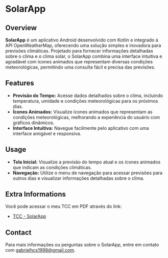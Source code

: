 # SolarApp

## Overview

**SolarApp** é um aplicativo Android desenvolvido com Kotlin e integrado à API OpenWeatherMap, oferecendo uma solução simples e inovadora para previsões climáticas. Projetado para fornecer informações detalhadas sobre o clima e o clima solar, o SolarApp combina uma interface intuitiva e agradável com ícones animados que representam diversas condições meteorológicas, permitindo uma consulta fácil e precisa das previsões.

## Features

- **Previsão do Tempo:** Acesse dados detalhados sobre o clima, incluindo temperatura, umidade e condições meteorológicas para os próximos dias.
- **Ícones Animados:** Visualize ícones animados que representam as condições meteorológicas, melhorando a experiência do usuário com gráficos dinâmicos.
- **Interface Intuitiva:** Navegue facilmente pelo aplicativo com uma interface amigável e responsiva.

## Usage

- **Tela Inicial:** Visualize a previsão do tempo atual e os ícones animados que indicam as condições climáticas.
- **Navegação:** Utilize o menu de navegação para acessar previsões para outros dias e visualizar informações detalhadas sobre o clima.

## Extra Informations

Você pode acessar o meu TCC em PDF através do link:

- [TCC - SolarApp](https://drive.google.com/file/d/1gQXFCkOlb541d8qjYF8aCyNhV96oTM-x/view?usp=sharing)

## Contact

Para mais informações ou perguntas sobre o SolarApp, entre em contato com gabrielhcs1998@gmail.com.
